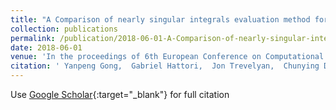 ```yaml
---
title: "A Comparison of nearly singular integrals evaluation method for isogeometric boundary element method ( IGABEM )"
collection: publications
permalink: /publication/2018-06-01-A-Comparison-of-nearly-singular-integrals-evaluation-method-for-isogeometric-boundary-element-method-IGABEM-
date: 2018-06-01
venue: 'In the proceedings of 6th European Conference on Computational Mechanics (ECCM 6) &amp; 7th European Conference on Computational Fluid Dynamics (ECFD 7)'
citation: ' Yanpeng Gong,  Gabriel Hattori,  Jon Trevelyan,  Chunying Dong, &quot;A Comparison of nearly singular integrals evaluation method for isogeometric boundary element method ( IGABEM ).&quot; In the proceedings of 6th European Conference on Computational Mechanics (ECCM 6) &amp;amp; 7th European Conference on Computational Fluid Dynamics (ECFD 7), 2018.'
---
```

Use [Google Scholar](https://scholar.google.com/scholar?q=A+Comparison+of+nearly+singular+integrals+evaluation+method+for+isogeometric+boundary+element+method+(+IGABEM+)){:target="_blank"} for full citation